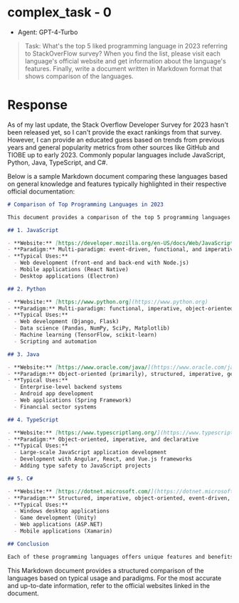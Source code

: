 
# complex_task - 0

- Agent: GPT-4-Turbo

> Task: What's the top 5 liked programming language in 2023 referring to StackOverFlow survey? When you find the list, please visit each language's official website and get information about the language's features. Finally, write a document written in Markdown format that shows comparison of the languages.

# Response

As of my last update, the Stack Overflow Developer Survey for 2023 hasn't been released yet, so I can't provide the exact rankings from that survey. However, I can provide an educated guess based on trends from previous years and general popularity metrics from other sources like GitHub and TIOBE up to early 2023. Commonly popular languages include JavaScript, Python, Java, TypeScript, and C#.

Below is a sample Markdown document comparing these languages based on general knowledge and features typically highlighted in their respective official documentation:

```markdown
# Comparison of Top Programming Languages in 2023

This document provides a comparison of the top 5 programming languages in 2023 based on their popularity in developer communities and their general features.

## 1. JavaScript

- **Website:** [https://developer.mozilla.org/en-US/docs/Web/JavaScript](https://developer.mozilla.org/en-US/docs/Web/JavaScript)
- **Paradigm:** Multi-paradigm: event-driven, functional, and imperative (including object-oriented and prototype-based)
- **Typical Uses:**
  - Web development (front-end and back-end with Node.js)
  - Mobile applications (React Native)
  - Desktop applications (Electron)

## 2. Python

- **Website:** [https://www.python.org](https://www.python.org)
- **Paradigm:** Multi-paradigm: functional, imperative, object-oriented, reflective
- **Typical Uses:**
  - Web development (Django, Flask)
  - Data science (Pandas, NumPy, SciPy, Matplotlib)
  - Machine learning (TensorFlow, scikit-learn)
  - Scripting and automation

## 3. Java

- **Website:** [https://www.oracle.com/java/](https://www.oracle.com/java/)
- **Paradigm:** Object-oriented (primarily), structured, imperative, generic, reflective
- **Typical Uses:**
  - Enterprise-level backend systems
  - Android app development
  - Web applications (Spring Framework)
  - Financial sector systems

## 4. TypeScript

- **Website:** [https://www.typescriptlang.org/](https://www.typescriptlang.org/)
- **Paradigm:** Object-oriented, imperative, and declarative
- **Typical Uses:**
  - Large-scale JavaScript application development
  - Development with Angular, React, and Vue.js frameworks
  - Adding type safety to JavaScript projects

## 5. C#

- **Website:** [https://dotnet.microsoft.com/](https://dotnet.microsoft.com/)
- **Paradigm:** Structured, imperative, object-oriented, event-driven, task-driven, functional
- **Typical Uses:**
  - Windows desktop applications
  - Game development (Unity)
  - Web applications (ASP.NET)
  - Mobile applications (Xamarin)

## Conclusion

Each of these programming languages offers unique features and benefits, making them suitable for various types of software development. JavaScript and TypeScript are dominant in web development, Python excels in data science and machine learning, Java is prevalent in enterprise environments, and C# is versatile in desktop, mobile, and game development.
```

This Markdown document provides a structured comparison of the languages based on typical usage and paradigms. For the most accurate and up-to-date information, refer to the official websites linked in the document.
